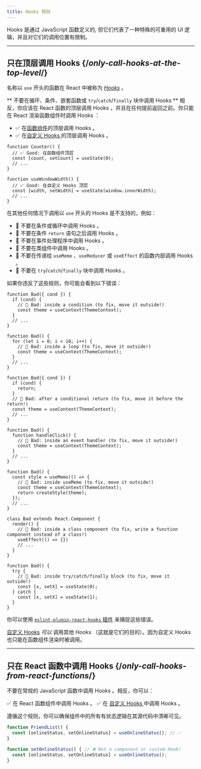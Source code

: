 ```yaml
---
title: Hooks 规则
---
```


<Intro>
Hooks 是通过 JavaScript 函数定义的, 但它们代表了一种特殊的可重用的 UI 逻辑，并且对它们的调用位置有限制。
</Intro>

<InlineToc />

---

## 只在顶层调用 Hooks {/*only-call-hooks-at-the-top-level*/}

名称以 `use` 开头的函数在 React 中被称为 [*Hooks*](/reference/react) 。

** 不要在循环、条件、嵌套函数或 `try`/`catch`/`finally` 块中调用 Hooks ** 相反，你应该在 React 函数的顶层调用 Hooks ，并且在任何提前返回之前。你只能在 React 渲染函数组件时调用 Hooks ：

* ✅ 在[函数组件](/learn/your-first-component)的顶层调用 Hooks 。
* ✅ 在[自定义 Hooks ](/learn/reusing-logic-with-custom-hooks)的顶层调用 Hooks 。

```js{2-3,8-9}
function Counter() {
  // ✅ Good: 在函数组件顶层
  const [count, setCount] = useState(0);
  // ...
}

function useWindowWidth() {
  // ✅ Good: 在自定义 Hooks 顶层
  const [width, setWidth] = useState(window.innerWidth);
  // ...
}
```

在其他任何情况下调用以 `use` 开头的 Hooks 是不支持的，例如：

* 🔴 不要在条件或循环中调用 Hooks 。
* 🔴 不要在条件 `return` 语句之后调用 Hooks 。
* 🔴 不要在事件处理程序中调用 Hooks 。
* 🔴 不要在类组件中调用 Hooks 。
* 🔴 不要在传递给 `useMemo` 、`useReducer` 或 `useEffect` 的函数内部调用 Hooks 。
* 🔴 不要在 `try`/`catch`/`finally` 块中调用 Hooks 。

如果你违反了这些规则，你可能会看到以下错误：

```js{3-4,11-12,20-21}
function Bad({ cond }) {
  if (cond) {
    // 🔴 Bad: inside a condition (to fix, move it outside!)
    const theme = useContext(ThemeContext);
  }
  // ...
}

function Bad() {
  for (let i = 0; i < 10; i++) {
    // 🔴 Bad: inside a loop (to fix, move it outside!)
    const theme = useContext(ThemeContext);
  }
  // ...
}

function Bad({ cond }) {
  if (cond) {
    return;
  }
  // 🔴 Bad: after a conditional return (to fix, move it before the return!)
  const theme = useContext(ThemeContext);
  // ...
}

function Bad() {
  function handleClick() {
    // 🔴 Bad: inside an event handler (to fix, move it outside!)
    const theme = useContext(ThemeContext);
  }
  // ...
}

function Bad() {
  const style = useMemo(() => {
    // 🔴 Bad: inside useMemo (to fix, move it outside!)
    const theme = useContext(ThemeContext);
    return createStyle(theme);
  });
  // ...
}

class Bad extends React.Component {
  render() {
    // 🔴 Bad: inside a class component (to fix, write a function component instead of a class!)
    useEffect(() => {})
    // ...
  }
}

function Bad() {
  try {
    // 🔴 Bad: inside try/catch/finally block (to fix, move it outside!)
    const [x, setX] = useState(0);
  } catch {
    const [x, setX] = useState(1);
  }
}
```

你可以使用 [`eslint-plugin-react-hooks` 插件](https://www.npmjs.com/package/eslint-plugin-react-hooks) 来捕捉这些错误。

<Note>

[自定义 Hooks](/learn/reusing-logic-with-custom-hooks) *可以* 调用其他 Hooks （这就是它们的目的）。因为自定义 Hooks 也只能在函数组件渲染时被调用。

</Note>

---

## 只在 React 函数中调用 Hooks {/*only-call-hooks-from-react-functions*/}

不要在常规的 JavaScript 函数中调用 Hooks 。相反，你可以：

✅ 在 React 函数组件中调用 Hooks 。
✅ 在 [自定义 Hooks ](/learn/reusing-logic-with-custom-hooks#extracting-your-own-custom-hook-from-a-component) 中调用 Hooks 。

遵循这个规则，你可以确保组件中的所有有状态逻辑在其源代码中清晰可见。

```js {2,5}
function FriendList() {
  const [onlineStatus, setOnlineStatus] = useOnlineStatus(); // ✅
}

function setOnlineStatus() { // ❌ Not a component or custom Hook!
  const [onlineStatus, setOnlineStatus] = useOnlineStatus();
}
```
